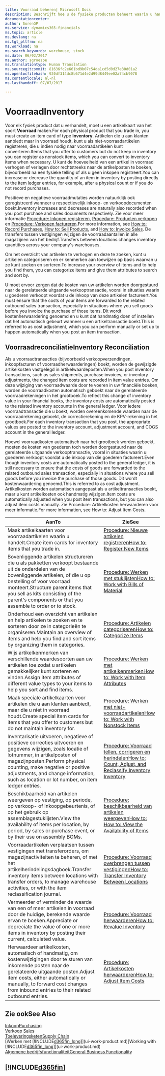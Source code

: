 ```yaml
---
title: Voorraad beheren| Microsoft Docs
description: Beschrijft hoe u de fysieke producten beheert waarin u handelt, bijvoorbeeld de voorraad in uw magazijn.
documentationcenter: 
author: SorenGP
ms.service: dynamics365-financials
ms.topic: article
ms.devlang: na
ms.tgt_pltfrm: na
ms.workload: na
ms.search.keywords: warehouse, stock
ms.date: 06/02/2017
ms.author: sgroespe
ms.translationtype: Human Translation
ms.sourcegitcommit: 81636fc2e661bd9b07c54da1cd5d0d27e30d01a2
ms.openlocfilehash: 920df314dc8b671d4e2d99d8449ee02a74cb9078
ms.contentlocale: nl-nl
ms.lasthandoff: 07/07/2017

---
```


# <a name="inventory"></a><span data-ttu-id="3f4a0-103">Voorraad</span><span class="sxs-lookup"><span data-stu-id="3f4a0-103">Inventory</span></span>
<span data-ttu-id="3f4a0-104">Voor elk fysiek product dat u verhandelt, moet u een artikelkaart van het soort **Voorraad** maken.</span><span class="sxs-lookup"><span data-stu-id="3f4a0-104">For each physical product that you trade in, you must create an item card of type **Inventory**.</span></span> <span data-ttu-id="3f4a0-105">Artikelen die u aan klanten aanbiedt maar in voorraad houdt, kunt u als niet-voorraadartikelen registreren, die u indien nodig naar voorraadartikelen kunt converteren.</span><span class="sxs-lookup"><span data-stu-id="3f4a0-105">Items that you offer to customers but do not keep in inventory you can register as nonstock items, which you can convert to inventory items when necessary.</span></span> <span data-ttu-id="3f4a0-106">U kunt de hoeveelheid van een artikel in voorraad verhogen of verlagen door rechtstreeks naar de artikelposten te boeken, bijvoorbeeld na een fysieke telling of als u geen inkopen registreert.</span><span class="sxs-lookup"><span data-stu-id="3f4a0-106">You can increase or decrease the quantity of an item in inventory by posting directly to the item ledger entries, for example, after a physical count or if you do not record purchases.</span></span>

<span data-ttu-id="3f4a0-107">Positieve en negatieve voorraadmutaties worden natuurklijk ook geregistreerd wanneer u respectievelijk inkoop- en verkoopdocumenten boekt.</span><span class="sxs-lookup"><span data-stu-id="3f4a0-107">Inventory increases and decreases are naturally also recorded when you post purchase and sales documents respectively.</span></span> <span data-ttu-id="3f4a0-108">Zie voor meer informatie [Procedure: Inkopen registreren](purchasing-how-record-purchases.md), [Procedure: Producten verkopen](sales-how-sell-products.md) en [Procedure: Verkopen factureren](sales-how-invoice-sales.md).</span><span class="sxs-lookup"><span data-stu-id="3f4a0-108">For more information, see [How to: Record Purchases](purchasing-how-record-purchases.md), [How to: Sell Products](sales-how-sell-products.md), and [How to: Invoice Sales](sales-how-invoice-sales.md).</span></span> <span data-ttu-id="3f4a0-109">De transfers tussen vestigingen wijzigen de voorraadaantallen in alle magazijnen van het bedrijf.</span><span class="sxs-lookup"><span data-stu-id="3f4a0-109">Transfers between locations changes inventory quantities across your company's warehouses.</span></span>   

<span data-ttu-id="3f4a0-110">Om het overzicht van artikelen te verhogen en deze te zoeken, kunt u artikelen categoriseren en er kenmerken aan toewijzen op basis waarvan u ze kunt zoeken en sorteren.</span><span class="sxs-lookup"><span data-stu-id="3f4a0-110">To increase your overview of items and to help you find them, you can categorize items and give them attributes to search and sort by.</span></span>

<span data-ttu-id="3f4a0-111">U moet ervoor zorgen dat de kosten van uw artikelen worden doorgestuurd naar de gerelateerde uitgaande verkooptransactie, vooral in situaties waarin u goederen verkoopt voordat u de inkoop van deze artikelen factureert.</span><span class="sxs-lookup"><span data-stu-id="3f4a0-111">You must ensure that the costs of your items are forwarded to the related outbound sales transaction, especially in situations where you sell goods before you invoice the purchase of those items.</span></span> <span data-ttu-id="3f4a0-112">Dit wordt kostenherwaardering genoemd en u kunt dat handmatig doen of instellen dat het automatisch gebeurt wanneer u een artikeltransactie boekt.</span><span class="sxs-lookup"><span data-stu-id="3f4a0-112">This is referred to as cost adjustment, which you can perform manually or set up to happen automatically when you post an item transaction.</span></span>

## <a name="inventory-reconciliation"></a><span data-ttu-id="3f4a0-113">Voorraadreconciliatie</span><span class="sxs-lookup"><span data-stu-id="3f4a0-113">Inventory Reconciliation</span></span>
<span data-ttu-id="3f4a0-114">Als u voorraadtransacties (bijvoorbeeld verkoopverzendingen, inkoopfacturen of voorraadherwaarderingen) boekt, worden de gewijzigde artikelkosten vastgelegd in artikelwaardeposten.</span><span class="sxs-lookup"><span data-stu-id="3f4a0-114">When you post inventory transactions, such as sales shipments, purchase invoices, or inventory adjustments, the changed item costs are recorded in item value entries.</span></span> <span data-ttu-id="3f4a0-115">Om deze wijziging van voorraadwaarde door te voeren in uw financiële boeken, worden de voorraadkosten automatisch geboekt naar de gerelateerde voorraadrekeningen in het grootboek.</span><span class="sxs-lookup"><span data-stu-id="3f4a0-115">To reflect this change of inventory value in your financial books, the inventory costs are automatically posted to the related inventory accounts in the general ledger.</span></span> <span data-ttu-id="3f4a0-116">Voor iedere voorraadtransactie die u boekt, worden overeenkomende waarden naar de voorraadrekening geboekt, de correctierekening en de KPV-rekening in het grootboek.</span><span class="sxs-lookup"><span data-stu-id="3f4a0-116">For each inventory transaction that you post, the appropriate values are posted to the inventory account, adjustment account, and COGS account in the general ledger.</span></span>

<span data-ttu-id="3f4a0-117">Hoewel voorraadkosten automatisch naar het grootboek worden geboekt, moeten de kosten van goederen toch worden doorgestuurd naar de gerelateerde uitgaande verkooptransactie, vooral in situaties waarin u goederen verkoopt voordat u de inkoop van die goederen factureert.</span><span class="sxs-lookup"><span data-stu-id="3f4a0-117">Even though inventory costs are automatically posted to the general ledger, it is still necessary to ensure that the costs of goods are forwarded to the related outbound sales transaction, especially in situations where you sell goods before you invoice the purchase of those goods.</span></span> <span data-ttu-id="3f4a0-118">Dit wordt kostenwaardering genoemd.</span><span class="sxs-lookup"><span data-stu-id="3f4a0-118">This is referred to as cost adjustment.</span></span> <span data-ttu-id="3f4a0-119">Artikelkosten worden automatisch aangepast als u artikeltransacties boekt, maar u kunt artikelkosten ook handmatig wijzigen.</span><span class="sxs-lookup"><span data-stu-id="3f4a0-119">Item costs are automatically adjusted when you post item transactions, but you can also adjust item costs manually.</span></span> <span data-ttu-id="3f4a0-120">Zie Procedure: Artikelkosten herwaarderen voor meer informatie.</span><span class="sxs-lookup"><span data-stu-id="3f4a0-120">For more information, see How to: Adjust Item Costs.</span></span>

|<span data-ttu-id="3f4a0-121">Aan</span><span class="sxs-lookup"><span data-stu-id="3f4a0-121">To</span></span> |<span data-ttu-id="3f4a0-122">Zie</span><span class="sxs-lookup"><span data-stu-id="3f4a0-122">See</span></span> |
|---|----|
|<span data-ttu-id="3f4a0-123">Maak artikelkaarten voor voorraadartikelen waarin u handelt.</span><span class="sxs-lookup"><span data-stu-id="3f4a0-123">Create item cards for inventory items that you trade in.</span></span>|[<span data-ttu-id="3f4a0-124">Procedure: Nieuwe artikelen registreren</span><span class="sxs-lookup"><span data-stu-id="3f4a0-124">How to: Register New Items</span></span>](inventory-how-register-new-items.md)|
|<span data-ttu-id="3f4a0-125">Bovenliggende artikelen structureren die u als pakketten verkoopt bestaande uit de onderdelen van de bovenliggende artikelen, of die u op bestelling of voor voorraad monteert.</span><span class="sxs-lookup"><span data-stu-id="3f4a0-125">Structure parent items that you sell as kits consisting of the parent's components or that you assemble to order or to stock.</span></span>|[<span data-ttu-id="3f4a0-126">Procedure: Werken met stuklijsten</span><span class="sxs-lookup"><span data-stu-id="3f4a0-126">How to: Work with Bills of Material</span></span>](inventory-how-work-BOMs.md)|
|<span data-ttu-id="3f4a0-127">Onderhoud een overzicht van artikelen en help artikelen te zoeken en te sorteren door ze in categorieën te organiseren.</span><span class="sxs-lookup"><span data-stu-id="3f4a0-127">Maintain an overview of items and help you find and sort items by organizing them in categories.</span></span>|[<span data-ttu-id="3f4a0-128">Procedure: Artikelen categoriseren</span><span class="sxs-lookup"><span data-stu-id="3f4a0-128">How to: Categorize Items</span></span>](inventory-how-categorize-items.md)|
|<span data-ttu-id="3f4a0-129">Wijs artikelkenmerken van verschillende waardesoorten aan uw artikelen toe zodat u artikelen gemakkelijker kunt sorteren en vinden.</span><span class="sxs-lookup"><span data-stu-id="3f4a0-129">Assign item attributes of different value types to your items to help you sort and find items.</span></span>|[<span data-ttu-id="3f4a0-130">Procedure: Werken met artikelkenmerken</span><span class="sxs-lookup"><span data-stu-id="3f4a0-130">How to: Work with Item Attributes</span></span>](inventory-how-work-item-attributes.md)|
|<span data-ttu-id="3f4a0-131">Maak speciale artikelkaarten voor artikelen die u aan klanten aanbiedt, maar die u niet in voorraad houdt.</span><span class="sxs-lookup"><span data-stu-id="3f4a0-131">Create special item cards for items that you offer to customers but do not maintain inventory for.</span></span>|[<span data-ttu-id="3f4a0-132">Procedure: Werken met niet-voorraadartikelen</span><span class="sxs-lookup"><span data-stu-id="3f4a0-132">How to: Work with Nonstock Items</span></span>](inventory-how-work-nonstock-items.md)|
|<span data-ttu-id="3f4a0-133">Inventarisatie uitvoeren, negatieve of positieve correcties uitvoeren en gegevens wijzigen, zoals locatie of lotnummer, in artikelposten of magazijnposten.</span><span class="sxs-lookup"><span data-stu-id="3f4a0-133">Perform physical counting, make negative or positive adjustments, and change information, such as location or lot number, on item ledger entries.</span></span>|[<span data-ttu-id="3f4a0-134">Procedure: Voorraad tellen, corrigeren en herindelen</span><span class="sxs-lookup"><span data-stu-id="3f4a0-134">How to: Count, Adjust, and Reclassify Inventory Inventory</span></span>](inventory-how-count-adjust-reclassify.md)|
|<span data-ttu-id="3f4a0-135">Beschikbaarheid van artikelen weergeven op vestiging, op periode, op verkoop- of inkoopgebeurtenis, of op het gebruik op assemblagestuklijsten.</span><span class="sxs-lookup"><span data-stu-id="3f4a0-135">View the availability of items per location, by period, by sales or purchase event, or by their use on assembly BOMs.</span></span>|[<span data-ttu-id="3f4a0-136">Procedure: beschikbaarheid van artikelen weergeven</span><span class="sxs-lookup"><span data-stu-id="3f4a0-136">How to: How to: View the Availability of Items</span></span>](inventory-how-availability-overview.md)|
|<span data-ttu-id="3f4a0-137">Voorraadartikelen verplaatsen tussen vestigingen met transferorders, om magazijnactiviteiten te beheren, of met het artikelherindelingsdagboek.</span><span class="sxs-lookup"><span data-stu-id="3f4a0-137">Transfer inventory items between locations with transfer orders, to manage warehouse activities, or with the item reclassification journal.</span></span>|[<span data-ttu-id="3f4a0-138">Procedure: Voorraad overbrengen tussen vestigingen</span><span class="sxs-lookup"><span data-stu-id="3f4a0-138">How to: Transfer Inventory Between Locations</span></span>](inventory-how-transfer-between-locations.md)|
|<span data-ttu-id="3f4a0-139">Vermeerder of verminder de waarde van een of meer artikelen in voorraad door de huidige, berekende waarde ervan te boeken.</span><span class="sxs-lookup"><span data-stu-id="3f4a0-139">Appreciate or depreciate the value of one or more items in inventory by posting their current, calculated value.</span></span>|[<span data-ttu-id="3f4a0-140">Procedure: Voorraad herwaarderen</span><span class="sxs-lookup"><span data-stu-id="3f4a0-140">How to: Revalue Inventory</span></span>](inventory-how-revalue-inventory.md)|
|<span data-ttu-id="3f4a0-141">Herwaardeer artikelkosten, automatisch of handmatig, om kostenwijzigingen door te sturen van inkomende posten naar de gerelateerde uitgaande posten.</span><span class="sxs-lookup"><span data-stu-id="3f4a0-141">Adjust item costs, either automatically or manually, to forward cost changes from inbound entries to their related outbound entries.</span></span>|[<span data-ttu-id="3f4a0-142">Procedure: Artikelkosten herwaarderen</span><span class="sxs-lookup"><span data-stu-id="3f4a0-142">How to: Adjust Item Costs</span></span>](inventory-how-adjust-item-costs.md)|

## <a name="see-also"></a><span data-ttu-id="3f4a0-143">Zie ook</span><span class="sxs-lookup"><span data-stu-id="3f4a0-143">See Also</span></span>  
[<span data-ttu-id="3f4a0-144">Inkoop</span><span class="sxs-lookup"><span data-stu-id="3f4a0-144">Purchasing</span></span>](purchasing-manage-purchasing.md)  
<span data-ttu-id="3f4a0-145">[Verkoop](sales-manage-sales.md)  </span><span class="sxs-lookup"><span data-stu-id="3f4a0-145">[Sales](sales-manage-sales.md)  </span></span>  
[<span data-ttu-id="3f4a0-146">Toeleveringsketen</span><span class="sxs-lookup"><span data-stu-id="3f4a0-146">Supply Chain</span></span>](madeira-supply-chain.md)  
<span data-ttu-id="3f4a0-147">[Werken met [!INCLUDE[d365fin_long](includes/d365fin_long_md.md)]](ui-work-product.md)</span><span class="sxs-lookup"><span data-stu-id="3f4a0-147">[Working with [!INCLUDE[d365fin_long](includes/d365fin_long_md.md)]](ui-work-product.md)</span></span>  
[<span data-ttu-id="3f4a0-148">Algemene bedrijfsfunctionaliteit</span><span class="sxs-lookup"><span data-stu-id="3f4a0-148">General Business Functionality</span></span>](ui-across-business-areas.md)

## [!INCLUDE[d365fin](includes/free_trial_md.md)]
